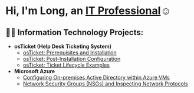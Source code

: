 <h1>Hi, I'm Long, an <a href="https://linkedin.com/in/nguyen7385">IT Professional</a>☺</h1>

<h2>👨‍💻 Information Technology Projects:</h2>

- <b>osTicket (Help Desk Ticketing System)</b>
  - [osTicket: Prerequisites and Installation](https://github.com/LNguyen0/osticket-prereqs)
  - [osTicket: Post-Installation Configuration](https://github.com/LNguyen0/post-install-config)
  - [osTicket: Ticket Lifecycle Examples](https://github.com/LNguyen0/ticket-lifecycle)
- <b>Microsoft Azure</b>
  - [Configuring On-premises Active Directory within Azure VMs](https://github.com/LNguyen0/configure-ad)
  - [Network Security Groups (NSGs) and Inspecting Network Protocols](https://github.com/LNguyen0/azure-network-protocols)

